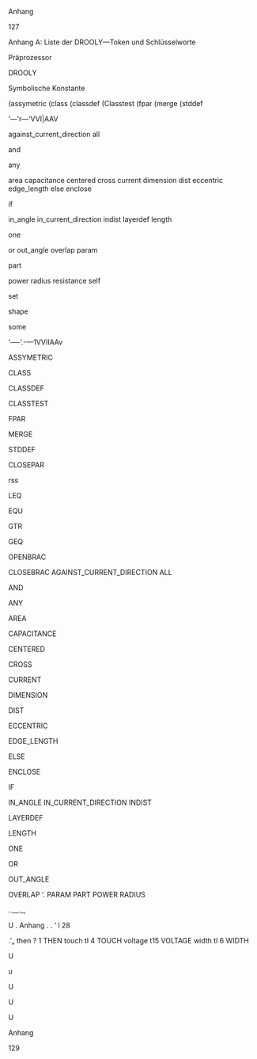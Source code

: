 Anhang

127

Anhang A: Liste der DROOLY—Token und Schlüsselworte

Präprozessor

DROOLY

Symbolische Konstante

(assymetric
(class
(classdef
(Classtest
(fpar
(merge
(stddef

‘—'r—‘VVI|AAV

against_current_direction
all

and

any

area
capacitance
centered
cross
current
dimension
dist
eccentric
edge_length
else
enclose

if

in_angle
in_current_direction
indist
layerdef
length

one

or
out_angle
overlap
param

part

power
radius
resistance
self

set

shape

some



'—-‘.-—1VVIIAAv

ASSYMETRIC

CLASS

CLASSDEF

CLASSTEST

FPAR

MERGE

STDDEF

CLOSEPAR

rss

LEQ

EQU

GTR

GEQ

OPENBRAC

CLOSEBRAC
AGAINST_CURRENT_DIRECTION
ALL

AND

ANY

AREA

CAPACITANCE

CENTERED

CROSS

CURRENT

DIMENSION

DIST

ECCENTRIC

EDGE_LENGTH

ELSE

ENCLOSE

IF

IN_ANGLE
IN_CURRENT_DIRECTION
INDIST

LAYERDEF

LENGTH

ONE

OR

OUT_ANGLE

OVERLAP ‘.
PARAM
PART
POWER
RADIUS



..__._‚





U .
Anhang . . ‘ l 28

.’„ then ? 1 THEN
touch tl 4 TOUCH
voltage t15 VOLTAGE
width tl 6 WIDTH

U

u

U

U

U



Anhang

129
